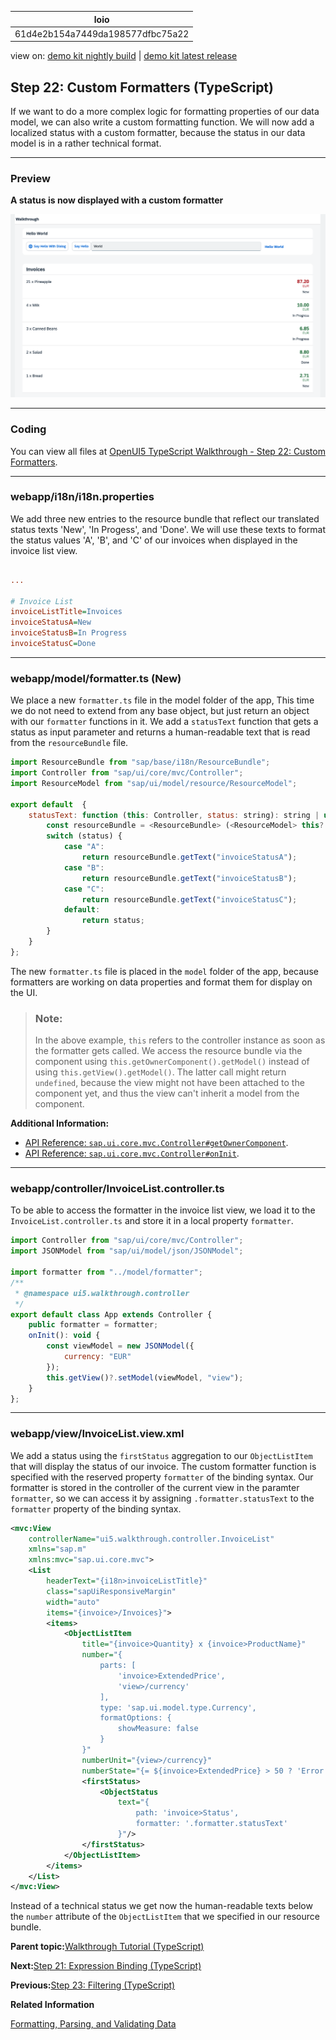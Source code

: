 <!-- loio61d4e2b154a7449da198577dfbc75a22 -->

| loio |
| -----|
| 61d4e2b154a7449da198577dfbc75a22 |

<div id="loio">

view on: [demo kit nightly build](https://sdk.openui5.org/nightly/#/topic/61d4e2b154a7449da198577dfbc75a22) | [demo kit latest release](https://sdk.openui5.org/topic/61d4e2b154a7449da198577dfbc75a22)</div>

## Step 22: Custom Formatters \(TypeScript\)

If we want to do a more complex logic for formatting properties of our data model, we can also write a custom formatting function. We will now add a localized status with a custom formatter, because the status in our data model is in a rather technical format.

***

### Preview

  
  
**A status is now displayed with a custom formatter**

![](images/loio7aa185a90dd7495cb6ec30c96bc80a54_LowRes.png "A status is now displayed with a custom formatter")

***

<a name="loio61d4e2b154a7449da198577dfbc75a22__section_lp1_2nk_syb"/>

### Coding

You can view all files at [OpenUI5 TypeScript Walkthrough - Step 22: Custom Formatters](https://github.com/sap-samples/ui5-typescript-walkthrough/steps/22/README.md).

***

<a name="loio61d4e2b154a7449da198577dfbc75a22__section_sxs_4kz_nzb"/>

### webapp/i18n/i18n.properties

We add three new entries to the resource bundle that reflect our translated status texts 'New', 'In Progess', and 'Done'. We will use these texts to format the status values 'A', 'B', and 'C' of our invoices when displayed in the invoice list view.

```ini

...

# Invoice List
invoiceListTitle=Invoices
invoiceStatusA=New
invoiceStatusB=In Progress
invoiceStatusC=Done
```

***

<a name="loio61d4e2b154a7449da198577dfbc75a22__section_mp1_2nk_syb"/>

### webapp/model/formatter.ts \(New\)

We place a new `formatter.ts` file in the model folder of the app, This time we do not need to extend from any base object, but just return an object with our `formatter` functions in it. We add a `statusText` function that gets a status as input parameter and returns a human-readable text that is read from the `resourceBundle` file.

```js
import ResourceBundle from "sap/base/i18n/ResourceBundle";
import Controller from "sap/ui/core/mvc/Controller";
import ResourceModel from "sap/ui/model/resource/ResourceModel";

export default  {
    statusText: function (this: Controller, status: string): string | undefined {
        const resourceBundle = <ResourceBundle> (<ResourceModel> this?.getOwnerComponent()?.getModel("i18n"))?.getResourceBundle();
        switch (status) {
            case "A":
                return resourceBundle.getText("invoiceStatusA");
            case "B":
                return resourceBundle.getText("invoiceStatusB");
            case "C":
                return resourceBundle.getText("invoiceStatusC");
            default:
                return status;
        }
    }
};
```

The new `formatter.ts` file is placed in the `model` folder of the app, because formatters are working on data properties and format them for display on the UI.

> ### Note:  
> In the above example, `this` refers to the controller instance as soon as the formatter gets called. We access the resource bundle via the component using `this.getOwnerComponent().getModel()` instead of using `this.getView().getModel()`. The latter call might return `undefined`, because the view might not have been attached to the component yet, and thus the view can't inherit a model from the component.

**Additional Information:**

-   [API Reference: `sap.ui.core.mvc.Controller#getOwnerComponent`](https://sdk.openui5.org/api/sap.ui.core.mvc.Controller/methods/getOwnerComponent). 
-   [API Reference: `sap.ui.core.mvc.Controller#onInit`](https://sdk.openui5.org/api/sap.ui.core.mvc.Controller/methods/onInit). 

***

### webapp/controller/InvoiceList.controller.ts

To be able to access the formatter in the invoice list view, we load it to the `InvoiceList.controller.ts` and store it in a local property `formatter`.

```js
import Controller from "sap/ui/core/mvc/Controller";
import JSONModel from "sap/ui/model/json/JSONModel";

import formatter from "../model/formatter";
/**
 * @namespace ui5.walkthrough.controller
 */
export default class App extends Controller {
    public formatter = formatter;
    onInit(): void {
        const viewModel = new JSONModel({
            currency: "EUR"
        });
        this.getView()?.setModel(viewModel, "view");        
    } 
};
```

***

### webapp/view/InvoiceList.view.xml

We add a status using the `firstStatus` aggregation to our `ObjectListItem` that will display the status of our invoice. The custom formatter function is specified with the reserved property `formatter` of the binding syntax. Our formatter is stored in the controller of the current view in the paramter `formatter`, so we can access it by assigning `.formatter.statusText` to the `formatter` property of the binding syntax.

```xml
<mvc:View
    controllerName="ui5.walkthrough.controller.InvoiceList"
    xmlns="sap.m"
    xmlns:mvc="sap.ui.core.mvc">
    <List
        headerText="{i18n>invoiceListTitle}"
        class="sapUiResponsiveMargin"
        width="auto"
        items="{invoice>/Invoices}">
        <items>
            <ObjectListItem
                title="{invoice>Quantity} x {invoice>ProductName}"
                number="{
                    parts: [
                        'invoice>ExtendedPrice',
                        'view>/currency'
                    ],
                    type: 'sap.ui.model.type.Currency',
                    formatOptions: {
                        showMeasure: false
                    }
                }"
                numberUnit="{view>/currency}"
                numberState="{= ${invoice>ExtendedPrice} > 50 ? 'Error' : 'Success' }">
                <firstStatus>
                    <ObjectStatus
                        text="{
                            path: 'invoice>Status',
                            formatter: '.formatter.statusText'
                        }"/>
                </firstStatus>
            </ObjectListItem>
        </items>
    </List>
</mvc:View>
```

Instead of a technical status we get now the human-readable texts below the `number` attribute of the `ObjectListItem` that we specified in our resource bundle.

**Parent topic:**[Walkthrough Tutorial \(TypeScript\)](Walkthrough_Tutorial_TypeScript_dad1905.md "In this tutorial we'll introduce you to all major development paradigms of OpenUI5. We'll demonstrate the use of TypeScript with OpenUI5 and highlight the specific characteristics of this approach.")

**Next:**[Step 21: Expression Binding \(TypeScript\)](Step_21_Expression_Binding_TypeScript_8d67ba2.md "Sometimes the predefined types of OpenUI5 are not flexible enough and you want to do a simple calculation or formatting in the view - that is where expressions are really helpful. We use them to format our price according to the current number in the data model.")

**Previous:**[Step 23: Filtering \(TypeScript\)](Step_23_Filtering_TypeScript_7f02e9d.md "In this step, we add a search field for our product list and define a filter that represents the search term. When searching, the list is automatically updated to show only the items that match the search term.")

**Related Information**  


[Formatting, Parsing, and Validating Data](Formatting_Parsing_and_Validating_Data_07e4b92.md "Data that is presented on the UI often has to be converted so that is human readable and fits to the locale of the user. On the other hand, data entered by the user has to be parsed and validated to be understood by the data source. For this purpose, you use formatters and data types.")

